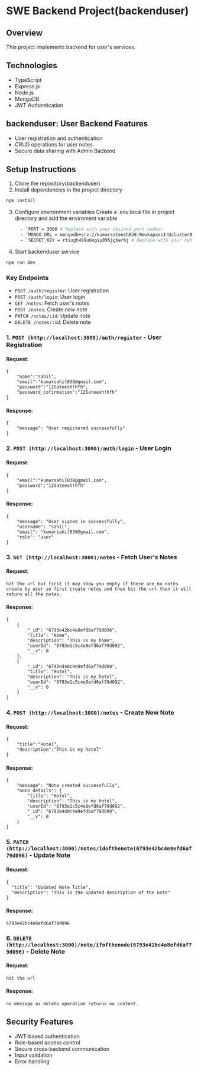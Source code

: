 # SWE Backend Project(backenduser)

## Overview
This project implements backend for user's services.

## Technologies
- TypeScript
- Express.js
- Node.js
- MongoDB
- JWT Authentication

## backenduser: User Backend Features
- User registration and authentication
- CRUD operations for user notes
- Secure data sharing with Admin Backend

## Setup Instructions
1. Clone the repository(backenduser)
2. Install dependencies in the project directory
```bash
npm install
```
3. Configure environment variables
   Create a .env.local file in project directory and add the enviroment variable
   ```bash
     - `PORT = 3000 # Replace with your desired port number
     - `MONGO_URL = mongodb+srv://kumarsateesh838:Newkapass1!@cluster0.c4djp.mongodb.net/?retryWrites=true&w=majority&appName=Cluster0 # Replace with your own connection string
     - `SECRET_KEY = rtiugh489u6ngiy895jgberhj # Replace with your own secret key
   ```
4. Start  backenduser service
```bash
npm run dev
```

### Key Endpoints
- `POST /auth/register`: User registration
- `POST /auth/login`: User login
- `GET /notes`: Fetch user's notes
- `POST /notes`: Create new note
- `PATCH /notes/:id`: Update note
- `DELETE /notes/:id`: Delete note

### 1. `POST (http://localhost:3000)/auth/register` - User Registration

#### Request:
```
{
    "name":"sahil",
    "email":"kumarsahil838@gmail.com",
    "password":"12Sateesh!hfh",
    "password_cofirmation":"12Sateesh!hfh"
}
```
#### Response:
```
{
    "message": "User registered successfully"
}
```


### 2. `POST (http://localhost:3000)/auth/login` - User Login

#### Request:
```
{
    "email":"kumarsahil838@gmail.com",
    "password":"12Sateesh!hfh"
}
```
#### Response:
```
{
    "message": "User signed in successfully",
    "username": "sahil",
    "email": "kumarsahil838@gmail.com",
    "role": "user"
}
```


### 3. `GET (http://localhost:3000)/notes` - Fetch User's Notes

#### Request:
```
hit the url but first it may show you empty if there are no notes create by user so first create notes and then hit the url then it will return all the notes.
```
#### Response:
```
[
    {
        "_id": "6793e42bc4e8efd6af79d096",
        "title": "Home",
        "description": "This is my home",
        "userId": "6793e1c5c4e8efd6af79d092",
        "__v": 0
    },
    {
        "_id": "6793e440c4e8efd6af79d098",
        "title": "Hotel",
        "description": "This is my hotel",
        "userId": "6793e1c5c4e8efd6af79d092",
        "__v": 0
    }
]
```


### 4. `POST (http://localhost:3000)/notes` - Create New Note

#### Request:
```
{
    "title":"Hotel",
    "description":"This is my hotel"
}
```
#### Response:
```
{
    "message": "Note created successfully",
    "note_details": {
        "title": "Hotel",
        "description": "This is my hotel",
        "userId": "6793e1c5c4e8efd6af79d092",
        "_id": "6793e440c4e8efd6af79d098",
        "__v": 0
    }
}
```


### 5. `PATCH (http://localhost:3000)/notes/idofthenote(6793e42bc4e8efd6af79d096)` - Update Note

#### Request:
```
{
  "title": "Updated Note Title",
  "description": "This is the updated description of the note"
}
```
#### Response:
```
6793e42bc4e8efd6af79d096
```


### 6. `DELETE (http://localhost:3000)/note/ifofthenode(6793e42bc4e8efd6af79d096)` - Delete Note

#### Request:
```
hit the url
```
#### Response:
```
no message as delete operation returns no content.
```

## Security Features
- JWT-based authentication
- Role-based access control
- Secure cross-backend communication
- Input validation
- Error handling






